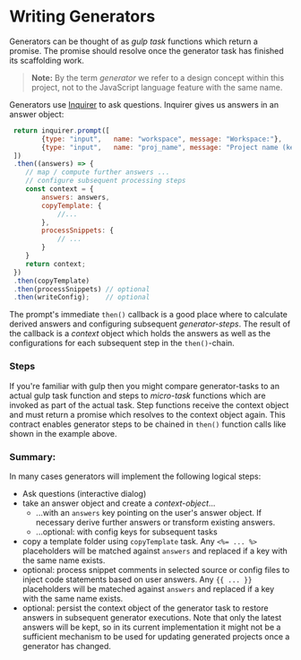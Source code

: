 # Writing Generators

Generators can be thought of as *gulp task* functions which return a promise. The
promise should resolve once the generator task has finished its scaffolding work.

> **Note:** By the term *generator* we refer to a design concept within this project,
not to the JavaScript language feature with the same name.

Generators use [Inquirer](https://github.com/SBoudrias/Inquirer.js) to ask
questions. Inquirer gives us answers in an answer object:

```javascript
 return inquirer.prompt([
        {type: "input",   name: "workspace", message: "Workspace:"},
        {type: "input",   name: "proj_name", message: "Project name (kebab-case):"},
 ])
 .then((answers) => {
    // map / compute further answers ...
    // configure subsequent processing steps
    const context = {
        answers: answers,
        copyTemplate: {
            //...
        },
        processSnippets: {
            // ...
        }
    }
    return context;
 })
 .then(copyTemplate)
 .then(processSnippets) // optional
 .then(writeConfig);    // optional
```

The prompt's immediate `then()` callback is a good place where to calculate
derived answers and configuring subsequent *generator-steps*. The result of the
callback is a *context* object which holds the answers as well as the
configurations for each subsequent step in the `then()`-chain.

### Steps

If you're familiar with gulp then you might compare generator-tasks to an actual
gulp task function and steps to *micro-task* functions which are invoked as part
of the actual task. Step functions receive the context object and must return a promise which
resolves to the context object again. This contract enables generator steps
to be chained in `then()` function calls like shown in the example above.

### Summary:

In many cases generators will implement the following logical steps:

- Ask questions (interactive dialog)
- take an answer object and create a *context-object*...
    - ...with an `answers` key pointing on the user's answer object. If necessary derive further answers or transform existing answers.
    - ...optional: with config keys for subsequent tasks
- copy a template folder using `copyTemplate` task. Any `<%= ... %>` placeholders will be matched against `answers` and replaced if a key with the same name exists.
- optional: process snippet comments in selected source or config files to inject code statements based on user answers. Any `{{ ... }}` placeholders will be mateched against `answers` and replaced if a key with the same name exists.
- optional: persist the context object of the generator task to restore answers in subsequent generator executions. Note that only the latest answers will be kept, so in its current implementation it might not be a sufficient mechanism to be used for updating generated projects once a generator has changed.

